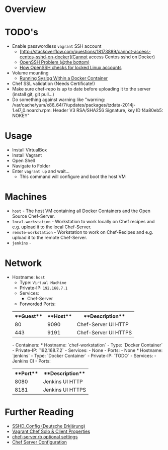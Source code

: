 Overview
========

TODO's
======

* Enable passwordless `vagrant` SSH account
	- [http://stackoverflow.com/questions/18173889/cannot-access-centos-sshd-on-docker](Cannot access Centos sshd on Docker)
	- [OpenSSH Problem (@the bottom)](http://grid.ncsa.illinois.edu/ssh/ts_server.html)
	- [How OpenSSH checks for locked Linux accounts](https://www.rodneybeede.com/How_OpenSSH_checks_for_locked_Linux_accounts.html)
* Volume mounting
	- [Running Syslog Within a Docker Container](http://www.projectatomic.io/blog/2014/09/running-syslog-within-a-docker-container/)
* Chef SSL validation (Needs Certificate!)
* Make sure chef-repo is up to date before uploading it to the server (install git, git pull...)
* Do something against warning like "warning: /var/cache/yum/x86_64/7/updates/packages/tzdata-2014j-1.el7_0.noarch.rpm: Header V3 RSA/SHA256 Signature, key ID f4a80eb5: NOKEY"

Usage
=====

* Install VirtualBox
* Install Vagrant
* Open Shell
* Navigate to Folder
* Enter `vagrant up` and wait...
	- This command will configure and boot the host VM



Machines
========

* `host` - The host VM containing all Docker Containers and the Open Source Chef-Server.
* `local-workstation` - Workstation to work locally on Chef recipes and e.g. upload it to the local Chef-Server.
* `remote-workstation` - Workstation to work on Chef-Recipes and e.g. upload it to the remote Chef-Server.
* `jenkins` - 

Network
=======

* Hostname: `host` 
	- Type: `Virtual Machine`
	- Private-IP: `192.168.7.1`
	- Services:
		- Chef-Server
	- Forworded Ports:
	<table>
		<tr><th>**Guest**</th>		<th>**Host**</th>		<th>**Description**</th></tr>
		<tr><td>80</td>				<td>9090</td>			<td>Chef-Server UI HTTP</td></tr>
		<tr><td>443</td>			<td>9191</td>			<td>Chef-Server UI HTTPS</td></tr>
	</table>
	- Containers:
		* Hostname: `chef-workstation` 
			- Type: `Docker Container`
			- Private-IP: `192.168.7.2`
			- Services:
				- None
			- Ports:
				- None
		* Hostname: `jenkins` 
			- Type: `Docker Container`
			- Private-IP: `TODO`
			- Services:
				- Jenkins CI
			- Ports:
			<table>
				<tr><th>**Port**</th>		<th>**Description**</th></tr>
				<tr><td>8080</td>			<td>Jenkins UI HTTP</td></tr>
				<tr><td>8181</td>			<td>Jenkins UI HTTPS</td></tr>
			</table>

Further Reading
===============

* [SSHD_Config (Deutsche Erklärung)](http://www.debianroot.de/server/sshd_config-1097.html)
* [Vagrant Chef Solo & Client Properties](http://docs.vagrantup.com/v2/provisioning/chef_common.html)
* [chef-server.rb optional settings](https://docs.getchef.com/config_rb_chef_server_optional_settings.html)
* [Chef Server Configuration](https://www.getchef.com/blog/2013/03/11/chef-11-server-up-and-running/)